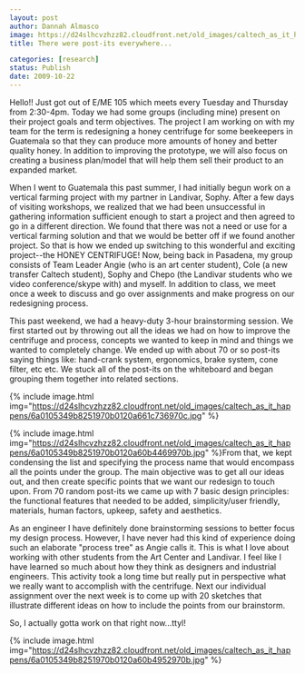 ```yaml
---
layout: post
author: Dannah Almasco
image: https://d24slhcvzhzz82.cloudfront.net/old_images/caltech_as_it_happens/6a0105349b8251970b0120a661c707970c.jpg
title: There were post-its everywhere...

categories: [research]
status: Publish
date: 2009-10-22
---
```



Hello!!
Just got out of E/ME 105 which meets every Tuesday and Thursday from 2:30-4pm. Today we had some groups (including mine) present on their project goals and term objectives. 
The project I am working on with my team for the term is redesigning a honey centrifuge for some beekeepers in Guatemala so that they can produce more amounts of honey and better quality honey. In addition to improving the prototype, we will also focus on creating a business plan/model that will help them sell their product to an expanded market.

When I went to Guatemala this past summer, I had initially begun work on a vertical farming project with my partner in Landivar, Sophy. After a few days of visiting workshops, we realized that we had been unsuccessful in gathering information sufficient enough to start a project and then agreed to go in a different direction. We found that there was not a need or use for a vertical farming solution and that we would be better off if we found another project. So that is how we ended up switching to this wonderful and exciting project--the HONEY CENTRIFUGE!
Now, being back in Pasadena, my group consists of Team Leader Angie (who is an art center student), Cole (a new transfer Caltech student), Sophy and Chepo (the Landivar students who we video conference/skype with) and myself. In addition to class, we meet once a week to discuss and go over assignments and make progress on our redesigning process.

This past weekend, we had a heavy-duty 3-hour brainstorming session. We first started out by throwing out all the ideas we had on how to improve the centrifuge and process, concepts we wanted to keep in mind and things we wanted to completely change. We ended up with about 70 or so post-its saying things like: hand-crank system, ergonomics, brake system, cone filter, etc etc. We stuck all of the post-its on the whiteboard and began grouping them together into related sections.


{% include image.html img="https://d24slhcvzhzz82.cloudfront.net/old_images/caltech_as_it_happens/6a0105349b8251970b0120a661c736970c.jpg" %}

{% include image.html img="https://d24slhcvzhzz82.cloudfront.net/old_images/caltech_as_it_happens/6a0105349b8251970b0120a60b4469970b.jpg" %}From that, we kept condensing the list and specifying the process name that would encompass all the points under the group. The main objective was to get all our ideas out, and then create specific points that we want our redesign to touch upon. From 70 random post-its we came up with 7 basic design principles: the functional features that needed to be added, simplicity/user friendly, materials, human factors, upkeep, safety and aesthetics.

As an engineer I have definitely done brainstorming sessions to better focus my design process. However, I have never had this kind of experience doing such an elaborate "process tree" as Angie calls it. This is what I love about working with other students from the Art Center and Landivar. I feel like I have learned so much about how they think as designers and industrial engineers. This activity took a long time but really put in perspective what we really want to accomplish with the centrifuge. Next our individual assignment over the next week is to come up with 20 sketches that illustrate different ideas on how to include the points from our brainstorm.

So, I actually gotta work on that right now...ttyl!


{% include image.html img="https://d24slhcvzhzz82.cloudfront.net/old_images/caltech_as_it_happens/6a0105349b8251970b0120a60b4952970b.jpg" %}
